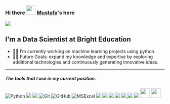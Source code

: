 ### Hi there <img src="https://github.com/TheDudeThatCode/TheDudeThatCode/blob/master/Assets/Hi.gif" width="29px"> [Mustafa](https://github.com/Mustafagomleksiz/)'s here
![](https://camo.githubusercontent.com/992babdffd8c74a1502de375fbdf7e4d54773242/68747470733a2f2f6d656469612e67697068792e636f6d2f6d656469612f53576f536b4e36447854737a71494b4571762f67697068792e676966)


## I'm a Data Scientist at Bright Education

- 👨‍💻 I’m currently working on machine learning projects using python.
- 💪🏼 Future Goals: expand my knowledge and expertise by exploring additional technologies and continuously generating innovative ideas.

---

##### The tools that I use in my current position.


![Python](https://img.shields.io/badge/Python-14354C?style=for-the-badge&logo=python&logoColor=white)
 <a href="#" target="_blank"><img src="https://img.shields.io/badge/MS%20SQL%20Server-CC2927.svg?style=for-the-badge&logo=Microsoft-SQL-Server&logoColor=white"/></a>
 <a href="#" target="_blank"><img src="https://img.shields.io/badge/Tableau-E97627?style=for-the-badge&logo=Tableau&logoColor=white"/></a>
![Git](https://img.shields.io/badge/Git-F05032?style=for-the-badge&logo=git&logoColor=white)
![GitHub](https://img.shields.io/badge/GitHub-100000?style=for-the-badge&logo=github&logoColor=white)
![MSExcel](https://img.shields.io/badge/Microsoft_Excel-217346?style=for-the-badge&logo=microsoft-excel&logoColor=white)
  <a href="#" target="_blank"><img src="https://img.shields.io/badge/numpy-%23013243.svg?style=for-the-badge&logo=numpy&logoColor=white"/></a>
  <a href="#" target="_blank"><img src="https://img.shields.io/badge/pandas-%23150458.svg?style=for-the-badge&logo=pandas&logoColor=white"/></a>
  <a href="#" target="_blank"><img src="https://img.shields.io/badge/SciPy-%230C55A5.svg?style=for-the-badge&logo=scipy&logoColor=%white"/></a>
  <a href="#" target="_blank"><img src="https://img.shields.io/badge/Plotly-%233F4F75.svg?style=for-the-badge&logo=plotly&logoColor=white"/></a>
  <a href="#" target="_blank"><img src="https://img.shields.io/badge/scikit--learn-%23F7931E.svg?style=for-the-badge&logo=scikit-learn&logoColor=white"/>
  <a href="#" target="_blank"><img src="https://img.shields.io/badge/Keras-%23D00000.svg?style=for-the-badge&logo=Keras&logoColor=white "/></a>
  <a href="#" target="_blank"><img src="https://img.shields.io/badge/TensorFlow-%23FF6F00.svg?style=for-the-badge&logo=TensorFlow&logoColor=white"/></a>
  <a href="#" target="_blank"> <img src="https://seaborn.pydata.org/_static/logo-wide-lightbg.svg" height="30"/></a></a>
  <a href="#" target="_blank"> <img src="https://matplotlib.org/stable/_static/logo2_compressed.svg"  height="30"/></a>
  
  



<br/>
